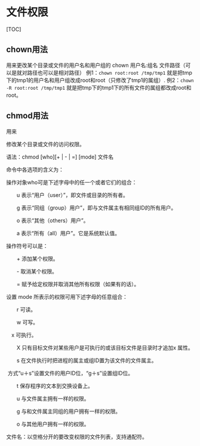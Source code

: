 # 文件权限

[TOC]

## chown用法

用来更改某个目录或文件的用户名和用户组的
chown 用户名:组名 文件路径（可以是就对路径也可以是相对路径）
例1：`chown root:root /tmp/tmp1`
就是把tmp下的tmp1的用户名和用户组改成root和root（只修改了tmp1的属组）.
例2：`chown -R root:root /tmp/tmp1`
就是把tmp下的tmp1下的所有文件的属组都改成root和root。

## chmod用法

用来

修改某个目录或文件的访问权限。

语法：chmod [who][+ | - | =] [mode] 文件名

 命令中各选项的含义为： 

操作对象who可是下述字母中的任一个或者它们的组合：

 　　u 表示“用户（user）”，即文件或目录的所有者。

 　　g 表示“同组（group）用户”，即与文件属主有相同组ID的所有用户。

 　　o 表示“其他（others）用户”。

 　　a 表示“所有（all）用户”。它是系统默认值。

 操作符号可以是：

 　　+ 添加某个权限。

 　　- 取消某个权限。

 　　= 赋予给定权限并取消其他所有权限（如果有的话）。

 设置 mode 所表示的权限可用下述字母的任意组合：

 　　r 可读。

 　　w 可写。

   　x 可执行。

 　　X 只有目标文件对某些用户是可执行的或该目标文件是目录时才追加x 属性。

 　　s 在文件执行时把进程的属主或组ID置为该文件的文件属主。

​       方式“u＋s”设置文件的用户ID位，“g＋s”设置组ID位。

 　　t 保存程序的文本到交换设备上。

 　　u 与文件属主拥有一样的权限。

 　　g 与和文件属主同组的用户拥有一样的权限。

 　　o 与其他用户拥有一样的权限。

 文件名：以空格分开的要改变权限的文件列表，支持通配符。